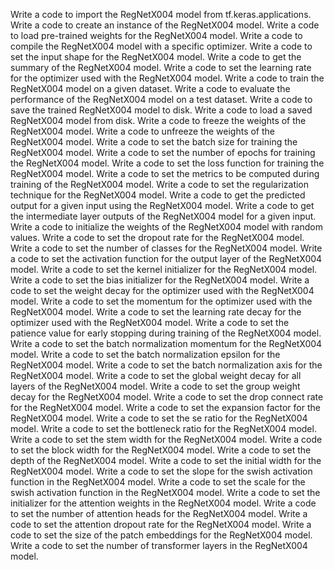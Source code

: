 Write a code to import the RegNetX004 model from tf.keras.applications.
Write a code to create an instance of the RegNetX004 model.
Write a code to load pre-trained weights for the RegNetX004 model.
Write a code to compile the RegNetX004 model with a specific optimizer.
Write a code to set the input shape for the RegNetX004 model.
Write a code to get the summary of the RegNetX004 model.
Write a code to set the learning rate for the optimizer used with the RegNetX004 model.
Write a code to train the RegNetX004 model on a given dataset.
Write a code to evaluate the performance of the RegNetX004 model on a test dataset.
Write a code to save the trained RegNetX004 model to disk.
Write a code to load a saved RegNetX004 model from disk.
Write a code to freeze the weights of the RegNetX004 model.
Write a code to unfreeze the weights of the RegNetX004 model.
Write a code to set the batch size for training the RegNetX004 model.
Write a code to set the number of epochs for training the RegNetX004 model.
Write a code to set the loss function for training the RegNetX004 model.
Write a code to set the metrics to be computed during training of the RegNetX004 model.
Write a code to set the regularization technique for the RegNetX004 model.
Write a code to get the predicted output for a given input using the RegNetX004 model.
Write a code to get the intermediate layer outputs of the RegNetX004 model for a given input.
Write a code to initialize the weights of the RegNetX004 model with random values.
Write a code to set the dropout rate for the RegNetX004 model.
Write a code to set the number of classes for the RegNetX004 model.
Write a code to set the activation function for the output layer of the RegNetX004 model.
Write a code to set the kernel initializer for the RegNetX004 model.
Write a code to set the bias initializer for the RegNetX004 model.
Write a code to set the weight decay for the optimizer used with the RegNetX004 model.
Write a code to set the momentum for the optimizer used with the RegNetX004 model.
Write a code to set the learning rate decay for the optimizer used with the RegNetX004 model.
Write a code to set the patience value for early stopping during training of the RegNetX004 model.
Write a code to set the batch normalization momentum for the RegNetX004 model.
Write a code to set the batch normalization epsilon for the RegNetX004 model.
Write a code to set the batch normalization axis for the RegNetX004 model.
Write a code to set the global weight decay for all layers of the RegNetX004 model.
Write a code to set the group weight decay for the RegNetX004 model.
Write a code to set the drop connect rate for the RegNetX004 model.
Write a code to set the expansion factor for the RegNetX004 model.
Write a code to set the se ratio for the RegNetX004 model.
Write a code to set the bottleneck ratio for the RegNetX004 model.
Write a code to set the stem width for the RegNetX004 model.
Write a code to set the block width for the RegNetX004 model.
Write a code to set the depth of the RegNetX004 model.
Write a code to set the initial width for the RegNetX004 model.
Write a code to set the slope for the swish activation function in the RegNetX004 model.
Write a code to set the scale for the swish activation function in the RegNetX004 model.
Write a code to set the initializer for the attention weights in the RegNetX004 model.
Write a code to set the number of attention heads for the RegNetX004 model.
Write a code to set the attention dropout rate for the RegNetX004 model.
Write a code to set the size of the patch embeddings for the RegNetX004 model.
Write a code to set the number of transformer layers in the RegNetX004 model.